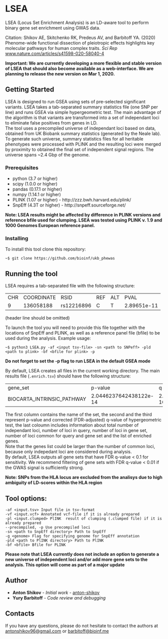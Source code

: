 # LSEA
LSEA (Locus Set Enrichment Analysis) is an LD-aware tool to perform binary gene set enrichment using GWAS data.

Citation: Shikov AE, Skitchenko RK, Predeus AV, and Barbitoff YA. (2020) Phenome-wide functional dissection of pleiotropic effects highlights key molecular pathways for human complex traits. *Sci Rep* www.nature.com/articles/s41598-020-58040-4

**Important: We are currently developing a more flexible and stable version of LSEA that should also become available as a web-interface. We are planning to release the new version on Mar 1, 2020.**

## Getting Started

LSEA is designed to run GSEA using sets of pre-selected significant variants. LSEA takes a tab-separated summary statistics file (one SNP per line) and runs GSEA via simple hypergeometric test. The main advantage of the algorithm is that variants are transformed into a set of independant loci to eliminate false positives from genes in LD. 
<br>The tool uses a precompiled universe of independant loci based on data, obtained from UK Biobank summary statistics (generated by the Neale lab). To generate such universe, summary statistics files for all heritable phenotypes were processed with PLINK and the resulting loci were merged by proximity to obtained the final set of independent signal regions. The universe spans ~2.4 Gbp of the genome. 

### Prerequisites
<ul>
  <li>python (3.7 or higher) </li>
  <li>scipy (1.0.0 or higher)  
  </li>
  <li>pandas (0.17.1 or higher)
  </li>
  <li>numpy (1.14.1 or higher)
  </li> 
  <li>PLINK (1.07 or higher) - http://zzz.bwh.harvard.edu/plink/
  </li>
  <li>SnpEff (4.3T or higher) - http://snpeff.sourceforge.net/
  </li>
</ul>

**Note: LSEA results might be affected by difference in PLINK versions and reference bfile used for clumping. LSEA was tested using PLINK v. 1.9 and 1000 Genomes European reference panel.**

### Installing

To install this tool clone this repository:

```
~$ git clone https://github.com/bioinf/ukb_phewas
```

## Running the tool

LSEA requires a tab-separated file with the following structure: <br> 
<table>
  <tr>
    <td>CHR</td>
    <td>COORDINATE</td>
    <td>RSID</td>
    <td>REF</td>
    <td>ALT</td>
    <td>PVAL</td>
  </tr>
    <tr>
    <td>9</td>
    <td>136058188</td>
    <td>rs12216896</td>
    <td>C</td>
    <td>T</td>
    <td>2.89651e-11</td>
  </tr>
</table>
(header line should be omitted)

To launch the tool you will need to provide this file together with the locations of SnpEff and PLINK, as well as a reference panel file (bfile) to be used during the analysis. Example usage:
```
~$ python3 LSEA.py -af <input tsv-file> -sn <path to SNPeff> -pld <path to plink> -bf <bfile for plink> -p
```

**Do not forget to set the -p flag to run LSEA in the default GSEA mode**

By default, LSEA creates all files in the current working directory. The main results file (`.enrich.tsv`) should have the following structure: 
<table>
  <tr>
    <td>gene_set</td>
    <td>p-value</td>
    <td>q-value</td>
    <td>enrich_description</td>
  </tr>
  <tr>
    <td>BIOCARTA_INTRINSIC_PATHWAY</td>
    <td>2.0446237642438122e-14</td>
    <td>2.2517441515617103e-10</td>
    <td>(17776, 11, 36, 6, 'F11;FGB;FGA;F5;FGG;KLKB1')</td>
  </tr>
</table>
The first column contains the name of the set, the second and the third represent p-value and corrected (FDR-adjusted) q-value of hypergeometric test, the last coloumn includes information about total number of independant loci, number of loci in query, number of loci in gene set, number of loci common for query and gene set and the list of enriched genes.<br> 
Note that the genes list could be larger than the number of common loci, because only indepedant loci are considered during analysis. <br>
By default, LSEA outputs all gene sets that have FDR q-value < 0.1 for sensitivity. We recommend filtering of gene sets with FDR q-value < 0.01 if the GWAS signal is sufficiently strong.<br>

**Note: SNPs from the HLA locus are excluded from the analisys due to high ambiguity of LD-scores within the HLA region**

## Tool options: 
```
-af <input.tsv> Input file in tsv-format 
-vf <input.vcf> Annotated vcf-file if it is already prepared 
-pl <input.clumped> PlINK  result of clumping (.clumped file) if it is already prepared
--precompiled, -p Use precompiled loci
-sn <path to SnpEff directory> Path to SnpEff
-g <genome> Flag for specifying genome for SnpEff annotation
-pld <path to PlINK directory> Path to PlINK 
-bf <bfile> Bfile for PLINK
```

**Please note that LSEA currently does not include an option to generate a new universe of independent loci and/or add more gene sets to the analysis. This option will come as part of a major update**

## Author

* **Anton Shikov** - *Initial work* - [anton-shikov](https://github.com/anton-shikov)
* **Yury Barbitoff** - *Code review and debugging*


## Contacts

If you have any questions, please do not hesitate to contact the authors at antonshikov96@gmail.com or barbitoff@bioinf.me

